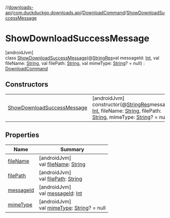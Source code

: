 //[downloads-api](../../../../index.md)/[com.duckduckgo.downloads.api](../../index.md)/[DownloadCommand](../index.md)/[ShowDownloadSuccessMessage](index.md)

# ShowDownloadSuccessMessage

[androidJvm]\
class [ShowDownloadSuccessMessage](index.md)(@[StringRes](https://developer.android.com/reference/kotlin/androidx/annotation/StringRes.html)val messageId: [Int](https://kotlinlang.org/api/latest/jvm/stdlib/kotlin/-int/index.html), val fileName: [String](https://kotlinlang.org/api/latest/jvm/stdlib/kotlin/-string/index.html), val filePath: [String](https://kotlinlang.org/api/latest/jvm/stdlib/kotlin/-string/index.html), val mimeType: [String](https://kotlinlang.org/api/latest/jvm/stdlib/kotlin/-string/index.html)? = null) : [DownloadCommand](../index.md)

## Constructors

| | |
|---|---|
| [ShowDownloadSuccessMessage](-show-download-success-message.md) | [androidJvm]<br>constructor(@[StringRes](https://developer.android.com/reference/kotlin/androidx/annotation/StringRes.html)messageId: [Int](https://kotlinlang.org/api/latest/jvm/stdlib/kotlin/-int/index.html), fileName: [String](https://kotlinlang.org/api/latest/jvm/stdlib/kotlin/-string/index.html), filePath: [String](https://kotlinlang.org/api/latest/jvm/stdlib/kotlin/-string/index.html), mimeType: [String](https://kotlinlang.org/api/latest/jvm/stdlib/kotlin/-string/index.html)? = null) |

## Properties

| Name | Summary |
|---|---|
| [fileName](file-name.md) | [androidJvm]<br>val [fileName](file-name.md): [String](https://kotlinlang.org/api/latest/jvm/stdlib/kotlin/-string/index.html) |
| [filePath](file-path.md) | [androidJvm]<br>val [filePath](file-path.md): [String](https://kotlinlang.org/api/latest/jvm/stdlib/kotlin/-string/index.html) |
| [messageId](../message-id.md) | [androidJvm]<br>val [messageId](../message-id.md): [Int](https://kotlinlang.org/api/latest/jvm/stdlib/kotlin/-int/index.html) |
| [mimeType](mime-type.md) | [androidJvm]<br>val [mimeType](mime-type.md): [String](https://kotlinlang.org/api/latest/jvm/stdlib/kotlin/-string/index.html)? = null |
